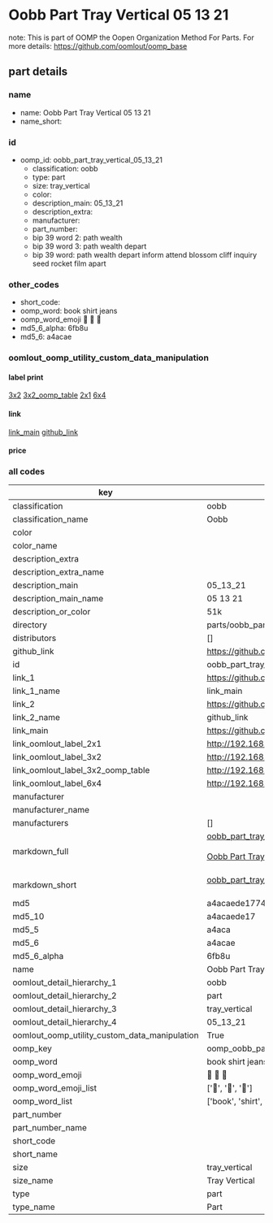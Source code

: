 # Oobb Part Tray Vertical 05 13 21  

note: This is part of OOMP the Oopen Organization Method For Parts. For more details: https://github.com/oomlout/oomp_base

##  part details





### name
* name: Oobb Part Tray Vertical 05 13 21
* name_short: 
### id
* oomp_id: oobb_part_tray_vertical_05_13_21
  * classification: oobb
  * type: part
  * size: tray_vertical
  * color: 
  * description_main: 05_13_21
  * description_extra: 
  * manufacturer: 
  * part_number: 
  * bip 39 word 2: path wealth
  * bip 39 word 3: path wealth depart
  * bip 39 word: path wealth depart inform attend blossom cliff inquiry seed rocket film apart

### other_codes
* short_code: 
* oomp_word: book shirt jeans
* oomp_word_emoji :book: :shirt: :jeans:
* md5_6_alpha: 6fb8u
* md5_6: a4acae






### oomlout_oomp_utility_custom_data_manipulation
#### label print
[3x2](http://192.168.1.245:1112/?label=oomp%206fb8u)
[3x2_oomp_table](http://192.168.1.107:1112/?label=oomp%206fb8u)
[2x1](http://192.168.1.242:1112/?label=oomp%206fb8u)
[6x4](http://192.168.1.55:1112/?label=oomp%206fb8u)    

#### link

[link_main](https://github.com/oomlout/oomlout_oomp_current_version_messy/tree/main/parts/oobb_part_tray_vertical_05_13_21) [github_link](https://github.com/oomlout/oomlout_oomp_part_src/tree/main/parts/oobb_part_tray_vertical_05_13_21)                             

#### price







### all codes 
| key | value |  
| --- | --- |  
| classification | oobb |  
| classification_name | Oobb |  
| color |  |  
| color_name |  |  
| description_extra |  |  
| description_extra_name |  |  
| description_main | 05_13_21 |  
| description_main_name | 05 13 21 |  
| description_or_color | 51k |  
| directory | parts/oobb_part_tray_vertical_05_13_21 |  
| distributors | [] |  
| github_link | https://github.com/oomlout/oomlout_oomp_part_src/tree/main/parts/oobb_part_tray_vertical_05_13_21 |  
| id | oobb_part_tray_vertical_05_13_21 |  
| link_1 | https://github.com/oomlout/oomlout_oomp_current_version_messy/tree/main/parts/oobb_part_tray_vertical_05_13_21 |  
| link_1_name | link_main |  
| link_2 | https://github.com/oomlout/oomlout_oomp_part_src/tree/main/parts/oobb_part_tray_vertical_05_13_21 |  
| link_2_name | github_link |  
| link_main | https://github.com/oomlout/oomlout_oomp_current_version_messy/tree/main/parts/oobb_part_tray_vertical_05_13_21 |  
| link_oomlout_label_2x1 | http://192.168.1.242:1112/?label=oomp%206fb8u |  
| link_oomlout_label_3x2 | http://192.168.1.245:1112/?label=oomp%206fb8u |  
| link_oomlout_label_3x2_oomp_table | http://192.168.1.107:1112/?label=oomp%206fb8u |  
| link_oomlout_label_6x4 | http://192.168.1.55:1112/?label=oomp%206fb8u |  
| manufacturer |  |  
| manufacturer_name |  |  
| manufacturers | [] |  
| markdown_full | [oobb_part_tray_vertical_05_13_21](https://github.com/oomlout/oomlout_oomp_current_version_messy/tree/main/parts/oobb_part_tray_vertical_05_13_21)<br>[](https://github.com/oomlout/oomlout_oomp_current_version_messy/tree/main/parts/oobb_part_tray_vertical_05_13_21)<br>[Oobb Part Tray Vertical 05 13 21](https://github.com/oomlout/oomlout_oomp_current_version_messy/tree/main/parts/oobb_part_tray_vertical_05_13_21)<br><br> |  
| markdown_short | [oobb_part_tray_vertical_05_13_21](https://github.com/oomlout/oomlout_oomp_current_version_messy/tree/main/parts/oobb_part_tray_vertical_05_13_21)<br><br> |  
| md5 | a4acaede1774c55c6007473875be0d07 |  
| md5_10 | a4acaede17 |  
| md5_5 | a4aca |  
| md5_6 | a4acae |  
| md5_6_alpha | 6fb8u |  
| name | Oobb Part Tray Vertical 05 13 21 |  
| oomlout_detail_hierarchy_1 | oobb |  
| oomlout_detail_hierarchy_2 | part |  
| oomlout_detail_hierarchy_3 | tray_vertical |  
| oomlout_detail_hierarchy_4 | 05_13_21 |  
| oomlout_oomp_utility_custom_data_manipulation | True |  
| oomp_key | oomp_oobb_part_tray_vertical_05_13_21 |  
| oomp_word | book shirt jeans |  
| oomp_word_emoji | :book: :shirt: :jeans: |  
| oomp_word_emoji_list | [':book:', ':shirt:', ':jeans:'] |  
| oomp_word_list | ['book', 'shirt', 'jeans'] |  
| part_number |  |  
| part_number_name |  |  
| short_code |  |  
| short_name |  |  
| size | tray_vertical |  
| size_name | Tray Vertical |  
| type | part |  
| type_name | Part |  
